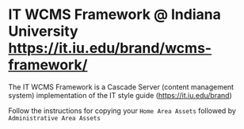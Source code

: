 # IT WCMS Framework @ Indiana University https://it.iu.edu/brand/wcms-framework/
The IT WCMS Framework is a Cascade Server (content management system) implementation of the IT style guide (https://it.iu.edu/brand)

Follow the instructions for copying your `Home Area Assets` followed by `Administrative Area Assets`
